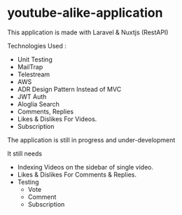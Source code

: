 # youtube-alike-application
This application is made with Laravel & Nuxtjs (RestAPI)

Technologies Used : 
- Unit Testing 
- MailTrap
- Telestream
- AWS
- ADR Design Pattern Instead of MVC
- JWT Auth
- Aloglia Search
- Comments, Replies
- Likes & Dislikes For Videos.
- Subscription


The application is still in progress and under-development

It still needs 

- Indexing Videos on the sidebar of single video.
- Likes & Dislikes For Comments & Replies.
- Testing
    - Vote
    - Comment
    - Subscription
